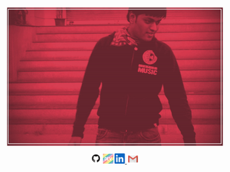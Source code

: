 <p align="center">
    <img style="width:1000px" src="https://raw.githubusercontent.com/spoman007/spoman007/master/media/record.gif"
        alt="Sandeep Poman">
</p>
<p align="center">
    <a href="https://github.com/spoman007" target="_blank"><img
            src="https://raw.githubusercontent.com/spoman007/spoman007/master/media/logo/github.png" alt="github logo"
            width="25"></a> <a target="_blank" href="https://dev.to/spoman007"><img
            src="https://raw.githubusercontent.com/spoman007/spoman007/master/media/logo/dev.png" alt="dev logo"
            width="24"></a> <a target="_blank" href="https://www.linkedin.com/in/spoman/"><img
            src="https://raw.githubusercontent.com/spoman007/spoman007/master/media/logo/linkedin.jpeg"
            alt="linkedin logo" width="24"> </a> <a target="_blank" href="mailto:spoman007@gmail.com"><img
            src="https://raw.githubusercontent.com/spoman007/spoman007/master/media/logo/gmail.jpeg" alt="gmail logo"
            width="30"></a>
</p>
